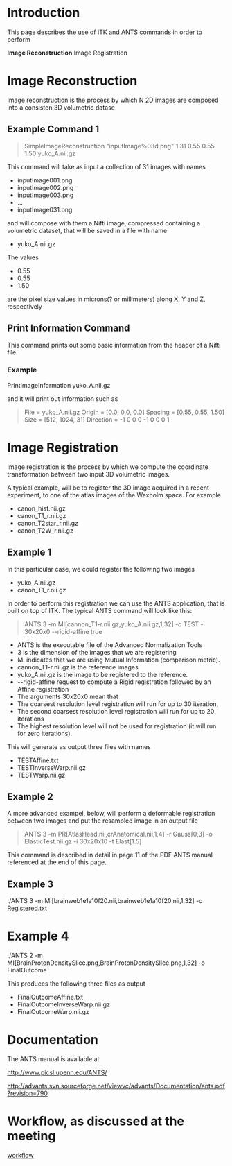 # Introduction #

This page describes the use of ITK and ANTS commands in order to perform

**Image Reconstruction** Image Registration


# Image Reconstruction #

Image reconstruction is the process by which N 2D images are composed into a consisten 3D volumetric datase

## Example Command 1 ##

> SimpleImageReconstruction  "inputImage%03d.png"   1   31  0.55   0.55   1.50          yuko\_A.nii.gz

This command will take as input a collection of 31 images with names

  * inputImage001.png
  * inputImage002.png
  * inputImage003.png
  * ...
  * inputImage031.png

and will compose with them a Nifti image, compressed containing a volumetric dataset, that will be saved in a file with name

  * yuko\_A.nii.gz

The values

  * 0.55
  * 0.55
  * 1.50

are the pixel size values in microns(? or millimeters) along X, Y and Z, respectively


## Print Information Command ##

This command prints out some basic information from the header of a Nifti file.

### Example ###


PrintImageInformation  yuko\_A.nii.gz

and it will print out information such as


> File = yuko\_A.nii.gz
> Origin = [0.0, 0.0, 0.0]
> Spacing = [0.55, 0.55, 1.50]
> Size = [512, 1024, 31]
> Direction =
> -1 0 0
> 0 -1 0
> 0 0 1


# Image Registration #

Image registration is the process by which we compute the coordinate transformation between two input 3D volumetric images.


A typical example, will be to register the 3D image acquired in a recent experiment, to one of the atlas images of the Waxholm space. For example


  * canon\_hist.nii.gz
  * canon\_T1\_r.nii.gz
  * canon\_T2star\_r.nii.gz
  * canon\_T2W\_r.nii.gz

## Example 1 ##

In this particular case, we could register the following two images

  * yuko\_A.nii.gz
  * canon\_T1\_r.nii.gz


In order to perform this registration we can use the ANTS application, that is built on top of ITK.  The typical ANTS command will look like this:


> ANTS 3 -m MI[cannon\_T1-r.nii.gz,yuko\_A.nii.gz,1,32] -o TEST -i 30x20x0 --rigid-affine true


  * ANTS is the executable file of the Advanced Normalization Tools
  * 3 is the dimension of the images that we are registering
  * MI indicates that we are using Mutual Information (comparison metric).
  * cannon\_T1-r.nii.gz   is the reference images
  * yuko\_A.nii.gz is the image to be registered to the reference.
  * --rigid-affine  request to compute a Rigid registration followed by an Affine registration
  * The arguments 30x20x0 mean that
  * The coarsest resolution level registration will run for up to 30 iteration,
  * The second coarsest resolution level registration will run for up to 20 iterations
  * The highest resolution level will not be used for registration (it will run for zero iterations).


This will generate as output three files with names

  * TESTAffine.txt
  * TESTInverseWarp.nii.gz
  * TESTWarp.nii.gz


## Example 2 ##

A more advanced exampel, below, will perform a deformable registration between two images and put the resampled image in an output file


> ANTS 3 -m PR[AtlasHead.nii,crAnatomical.nii,1,4] -r Gauss[0,3]
-o ElasticTest.nii.gz -i 30x20x10 -t Elast[1.5]


This command is described in detail in page 11 of the PDF ANTS manual referenced at the end of this page.

## Example 3 ##

./ANTS 3  -m MI[brainweb1e1a10f20.nii,brainweb1e1a10f20.nii,1,32] -o Registered.txt

# Example 4 #

./ANTS 2 -m MI[BrainProtonDensitySlice.png,BrainProtonDensitySlice.png,1,32]  -o FinalOutcome

This produces the following three files as output

  * FinalOutcomeAffine.txt
  * FinalOutcomeInverseWarp.nii.gz
  * FinalOutcomeWarp.nii.gz

# Documentation #

The ANTS manual is available at


http://www.picsl.upenn.edu/ANTS/


http://advants.svn.sourceforge.net/viewvc/advants/Documentation/ants.pdf?revision=790

# Workflow, as discussed at the meeting #

[workflow](workflow.md)